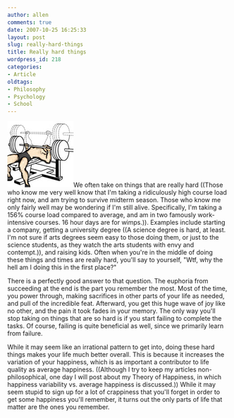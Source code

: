 ```yaml
---
author: allen
comments: true
date: 2007-10-25 16:25:33
layout: post
slug: really-hard-things
title: Really hard things
wordpress_id: 218
categories:
- Article
oldtags:
- Philosophy
- Psychology
- School
---
```


![Something difficult.](/images/wp-uploads/2007/10/benchpress.jpg)We often take on things that are really hard ((Those who know me very well know that I'm taking a ridiculously high course load right now, and am trying to survive midterm season. Those who know me only fairly well may be wondering if I'm still alive. Specifically, I'm taking a 156% course load compared to average, and am in two famously work-intensive courses. 16 hour days are for wimps.)). Examples include starting a company, getting a university degree ((A science degree is hard, at least. I'm not sure if arts degrees seem easy to those doing them, or just to the science students, as they watch the arts students with envy and contempt.)), and raising kids. Often when you're in the middle of doing these things and times are really hard, you'll say to yourself, "Wtf, why the hell am I doing this in the first place?"

There is a perfectly good answer to that question. The euphoria from succeeding at the end is the part you remember the most. Most of the time, you power through, making sacrifices in other parts of your life as needed, and pull of the incredible feat. Afterward,  you get this huge wave of joy like no other, and the pain it took fades in your memory. The only way you'll stop taking on things that are so hard is if you start failing to complete the tasks. Of course, failing is quite beneficial as well, since we primarily learn from failure.

While it may seem like an irrational pattern to get into, doing these hard things makes your life much better overall. This is because it increases the variation of your happiness, which is as important a contributor to life quality as average happiness. ((Although I try to keep my articles non-philosophical, one day I will post about my Theory of Happiness, in which happiness variability vs. average happiness is discussed.)) While it may seem stupid to sign up for a lot of crappiness that you'll forget in order to get some happiness you'll remember, it turns out the only parts of life that matter are the ones you remember.
